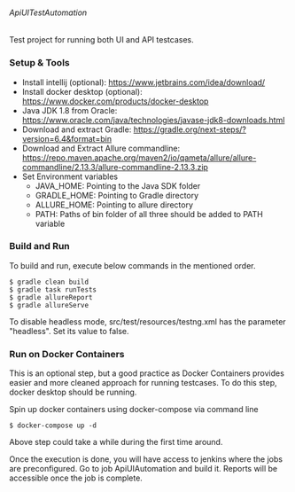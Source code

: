 ###### ApiUITestAutomation
Test project for running both UI and API testcases.

### Setup & Tools
* Install intellij (optional):
  https://www.jetbrains.com/idea/download/
* Install docker desktop (optional): 
  https://www.docker.com/products/docker-desktop    
* Java JDK 1.8 from Oracle: https://www.oracle.com/java/technologies/javase-jdk8-downloads.html
* Download and extract Gradle: 
  https://gradle.org/next-steps/?version=6.4&format=bin
* Download and Extract Allure commandline:  
  https://repo.maven.apache.org/maven2/io/qameta/allure/allure-commandline/2.13.3/allure-commandline-2.13.3.zip
* Set Environment variables      
    * JAVA_HOME: Pointing to the Java SDK folder
    * GRADLE_HOME: Pointing to Gradle directory
    * ALLURE_HOME: Pointing to allure directory
    * PATH: Paths of bin folder of all three should be added to PATH variable

### Build and Run
To build and run, execute below commands in the mentioned order.

```$xslt
$ gradle clean build
$ gradle task runTests
$ gradle allureReport
$ gradle allureServe
```

To disable headless mode, src/test/resources/testng.xml has the parameter "headless". Set its value to false.

### Run on Docker Containers
This is an optional step, but a good practice as Docker Containers provides easier and more cleaned approach for running testcases.
To do this step, docker desktop should be running.

Spin up docker containers using docker-compose via command line
```$xslt
$ docker-compose up -d
```
Above step could take a while during the first time around. 

Once the execution is done, you will have access to jenkins where the jobs are preconfigured. Go to job ApiUIAutomation and build it. Reports will be accessible once the job is complete.


